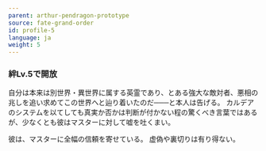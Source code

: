 ```yaml
---
parent: arthur-pendragon-prototype
source: fate-grand-order
id: profile-5
language: ja
weight: 5
---
```


### 絆Lv.5で開放

自分は本来は別世界・異世界に属する英霊であり、とある強大な敵対者、悪相の兆しを追い求めてこの世界へと辿り着いたのだ───と本人は告げる。
カルデアのシステムを以てしても真実か否かは判断が付かない程の驚くべき言葉ではあるが、少なくとも彼はマスターに対して嘘を吐くまい。

彼は、マスターに全幅の信頼を寄せている。
虚偽や裏切りは有り得ない。
